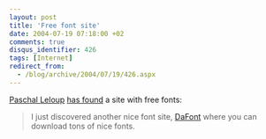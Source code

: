 ```yaml
---
layout: post
title: 'Free font site'
date: 2004-07-19 07:18:00 +02
comments: true
disqus_identifier: 426
tags: [Internet]
redirect_from:
  - /blog/archive/2004/07/19/426.aspx
---
```


[Paschal Leloup](http://weblogs.asp.net/pleloup/) [has found](http://weblogs.asp.net/pleloup/archive/2004/06/16/156863.aspx) a site with free fonts:

> I just discovered another nice font site, [DaFont](http://dafont.com/en/new.php) where you can download tons of nice fonts.
